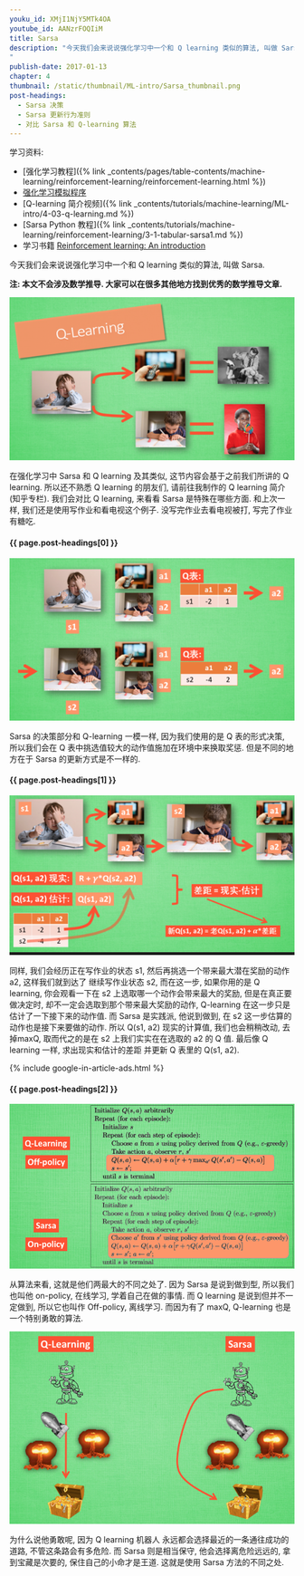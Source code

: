```yaml
---
youku_id: XMjI1NjY5MTk4OA
youtube_id: AANzrFOQIiM
title: Sarsa
description: "今天我们会来说说强化学习中一个和 Q learning 类似的算法, 叫做 Sarsa. 在强化学习中 Sarsa 和 Q learning 及其类似, 这节内容会基于之前我们所讲的 Q learning. 所以还不熟悉 Q learning 的朋友们, 请前往我制作的 Q learning 简介 (知乎专栏). 我们会对比 Q learning, 来看看 Sarsa 是特殊在哪些方面. 和上次一样, 我们还是使用写作业和看电视这个例子. 没写完作业去看电视被打, 写完了作业有糖吃.
"
publish-date: 2017-01-13
chapter: 4
thumbnail: /static/thumbnail/ML-intro/Sarsa_thumbnail.png
post-headings:
  - Sarsa 决策
  - Sarsa 更新行为准则
  - 对比 Sarsa 和 Q-learning 算法
---
```


学习资料:
  * [强化学习教程]({% link _contents/pages/table-contents/machine-learning/reinforcement-learning/reinforcement-learning.html %})
  * [强化学习模拟程序](https://www.youtube.com/watch?v=G5BDgzxfLvA&list=PLXO45tsB95cLYyEsEylpPvTY-8ErPt2O_)
  * [Q-learning 简介视频]({% link _contents/tutorials/machine-learning/ML-intro/4-03-q-learning.md %})
  * [Sarsa Python 教程]({% link _contents/tutorials/machine-learning/reinforcement-learning/3-1-tabular-sarsa1.md %})
  * 学习书籍 [Reinforcement learning: An introduction](http://ufal.mff.cuni.cz/~straka/courses/npfl114/2016/sutton-bookdraft2016sep.pdf)



今天我们会来说说强化学习中一个和 Q learning 类似的算法, 叫做 Sarsa.

**注: 本文不会涉及数学推导. 大家可以在很多其他地方找到优秀的数学推导文章.**

<img class="course-image" src="/static/results/ML_intro/s1.png" alt="{{ page.title }}{% increment image-count %}">

在强化学习中 Sarsa 和 Q learning 及其类似, 这节内容会基于之前我们所讲的 Q learning. 所以还不熟悉 Q learning 的朋友们, 请前往我制作的 Q learning 简介 (知乎专栏). 我们会对比 Q learning, 来看看 Sarsa 是特殊在哪些方面. 和上次一样, 我们还是使用写作业和看电视这个例子. 没写完作业去看电视被打, 写完了作业有糖吃.

<h4 class="tut-h4-pad" id="{{ page.post-headings[0] }}">{{ page.post-headings[0] }}</h4>

<img class="course-image" src="/static/results/ML_intro/s2.png" alt="{{ page.title }}{% increment image-count %}">

Sarsa 的决策部分和 Q-learning 一模一样, 因为我们使用的是 Q 表的形式决策, 所以我们会在 Q 表中挑选值较大的动作值施加在环境中来换取奖惩. 但是不同的地方在于 Sarsa 的更新方式是不一样的.



<h4 class="tut-h4-pad" id="{{ page.post-headings[1] }}">{{ page.post-headings[1] }}</h4>


<img class="course-image" src="/static/results/ML_intro/s3.png" alt="{{ page.title }}{% increment image-count %}">

同样, 我们会经历正在写作业的状态 s1, 然后再挑选一个带来最大潜在奖励的动作 a2, 这样我们就到达了 继续写作业状态 s2, 而在这一步, 如果你用的是 Q learning, 你会观看一下在 s2 上选取哪一个动作会带来最大的奖励, 但是在真正要做决定时, 却不一定会选取到那个带来最大奖励的动作, Q-learning 在这一步只是估计了一下接下来的动作值. 而 Sarsa 是实践派, 他说到做到, 在 s2 这一步估算的动作也是接下来要做的动作. 所以 Q(s1, a2) 现实的计算值, 我们也会稍稍改动, 去掉maxQ, 取而代之的是在 s2 上我们实实在在选取的 a2 的 Q 值. 最后像 Q learning 一样, 求出现实和估计的差距 并更新 Q 表里的 Q(s1, a2).


{% include google-in-article-ads.html %}


<h4 class="tut-h4-pad" id="{{ page.post-headings[2] }}">{{ page.post-headings[2] }}</h4>

<img class="course-image" src="/static/results/ML_intro/s4.png" alt="{{ page.title }}{% increment image-count %}">

从算法来看, 这就是他们两最大的不同之处了. 因为 Sarsa 是说到做到型, 所以我们也叫他 on-policy, 在线学习, 学着自己在做的事情. 而 Q learning 是说到但并不一定做到, 所以它也叫作 Off-policy, 离线学习. 而因为有了 maxQ, Q-learning 也是一个特别勇敢的算法.

<img class="course-image" src="/static/results/ML_intro/s5.png" alt="{{ page.title }}{% increment image-count %}">

为什么说他勇敢呢, 因为 Q learning 机器人 永远都会选择最近的一条通往成功的道路, 不管这条路会有多危险. 而 Sarsa 则是相当保守, 他会选择离危险远远的, 拿到宝藏是次要的, 保住自己的小命才是王道. 这就是使用 Sarsa 方法的不同之处.